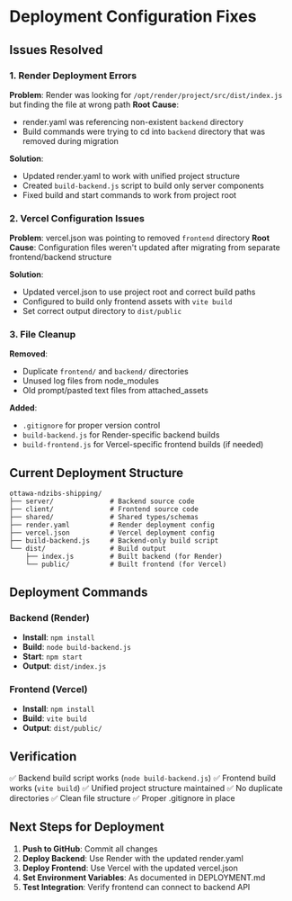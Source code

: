 # Deployment Configuration Fixes

## Issues Resolved

### 1. Render Deployment Errors
**Problem**: Render was looking for `/opt/render/project/src/dist/index.js` but finding the file at wrong path
**Root Cause**: 
- render.yaml was referencing non-existent `backend` directory
- Build commands were trying to cd into `backend` directory that was removed during migration

**Solution**: 
- Updated render.yaml to work with unified project structure
- Created `build-backend.js` script to build only server components
- Fixed build and start commands to work from project root

### 2. Vercel Configuration Issues  
**Problem**: vercel.json was pointing to removed `frontend` directory
**Root Cause**: Configuration files weren't updated after migrating from separate frontend/backend structure

**Solution**:
- Updated vercel.json to use project root and correct build paths
- Configured to build only frontend assets with `vite build`
- Set correct output directory to `dist/public`

### 3. File Cleanup
**Removed**:
- Duplicate `frontend/` and `backend/` directories 
- Unused log files from node_modules
- Old prompt/pasted text files from attached_assets

**Added**:
- `.gitignore` for proper version control
- `build-backend.js` for Render-specific backend builds
- `build-frontend.js` for Vercel-specific frontend builds (if needed)

## Current Deployment Structure

```
ottawa-ndzibs-shipping/
├── server/              # Backend source code
├── client/              # Frontend source code  
├── shared/              # Shared types/schemas
├── render.yaml          # Render deployment config
├── vercel.json          # Vercel deployment config
├── build-backend.js     # Backend-only build script
└── dist/                # Build output
    ├── index.js         # Built backend (for Render)
    └── public/          # Built frontend (for Vercel)
```

## Deployment Commands

### Backend (Render)
- **Install**: `npm install`
- **Build**: `node build-backend.js`  
- **Start**: `npm start`
- **Output**: `dist/index.js`

### Frontend (Vercel)
- **Install**: `npm install`
- **Build**: `vite build`
- **Output**: `dist/public/`

## Verification

✅ Backend build script works (`node build-backend.js`)
✅ Frontend build works (`vite build`) 
✅ Unified project structure maintained
✅ No duplicate directories
✅ Clean file structure
✅ Proper .gitignore in place

## Next Steps for Deployment

1. **Push to GitHub**: Commit all changes
2. **Deploy Backend**: Use Render with the updated render.yaml
3. **Deploy Frontend**: Use Vercel with the updated vercel.json  
4. **Set Environment Variables**: As documented in DEPLOYMENT.md
5. **Test Integration**: Verify frontend can connect to backend API